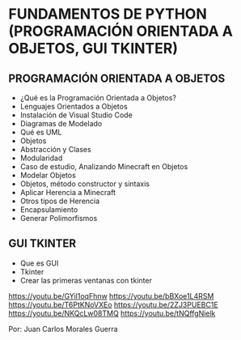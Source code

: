 # FUNDAMENTOS DE PYTHON (PROGRAMACIÓN ORIENTADA A OBJETOS, GUI TKINTER)

## PROGRAMACIÓN ORIENTADA A OBJETOS
- ¿Qué es la Programación Orientada a Objetos?
- Lenguajes Orientados a Objetos
- Instalación de Visual Studio Code
- Diagramas de Modelado
- Qué es UML
- Objetos
- Abstracción y Clases
- Modularidad
- Caso de estudio, Analizando Minecraft en Objetos
- Modelar Objetos
- Objetos, método constructor y sintaxis
- Aplicar Herencia a Minecraft
- Otros tipos de Herencia
- Encapsulamiento
- Generar Polimorfismos

## GUI TKINTER
- Que es GUI
- Tkinter
- Crear las primeras ventanas con tkinter

https://youtu.be/GYil1oqFhnw
https://youtu.be/bBXoe1L4RSM
https://youtu.be/T6PtKNoVXEo
https://youtu.be/2ZJ3PUEBC1E
https://youtu.be/NKQcLw08TMQ
https://youtu.be/tNQffgNielk

Por: Juan Carlos Morales Guerra

